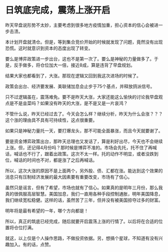 # 日筑底完成，震荡上涨开启

昨天早盘说形势不太妙，主要考虑到很多地方疫情加重，担心资本的信心会被进一步击溃。

本计划开盘就清仓。但是，等到集合竞价开始的时候就发现了问题，竟然没有出现恐慌。这时就意识到资本的态度出现了转变。

要么是博弈政策进一步出台，这也不是第一次了。要么是神秘的力量做多了。于是，反手做多，将仓位加大一倍，接近8成，算是违背了早盘规划。

结果大家也都看到了，大涨。那现在逻辑又回到我这次进场的时候了。

政策会出台、经济要发展、美联储加息会止步于75个基点，并释放鸽派信号。

只不过逻辑虽在，震荡难免。要不是昨天大涨，大家还能这么愉快的讨论我早盘观点是不是韭菜吗？如果没有昨天的大涨，是不是又是一片哀鸿？

不管什么说，昨天已经过去了。今天会怎么样？继续分析，昨天为什么会涨？？？这个涨的理由具不具有可持续性，这点很重要。

如果只是神秘力量托一天，要打爆龙头，那不可能全面暴涨，而且今天就要谢了。

要是资金博弈政策出台，那昨天总理也又发话了，算是利好出尽，今天也不会继续上涨。但，还记得4月份吗？那时候是博弈不准的。市场会先托，托不住了再喊话，喊话也不行了，跟着出政策。这次不太一样。托的动作不明显，或者没跌到位，喊话的时间也不对，都是涨了之后再喊话。

所以，这次大涨的原因不是上面两个，另外股、债、汇都在涨。能达到这个效果的消息只有压制经济发展的最大因素要有重要改变，市场有了信心。

虽然只是谣言，但有了希望，市场也就有了信心。如果真的是明年三月份，那么我真的很佩服高层智慧。美国加息，我们一直用各种手段控制通胀，明年美国降息，我们继续宽松稳健。这样的话，虽然苦了三年，但并没有被美国掠夺过多的财富。

明年将是最有希望的一年，哪个方向都是！

所以，真正的筑底已经完成，随后就要开启震荡上涨的行情了。以后将在合适的位置将仓位打满。

就这，以上仅是个人操作思路，不做投资依据。另，想搞个星球，不知道有没有兴趣加入。有的话，点赞。
